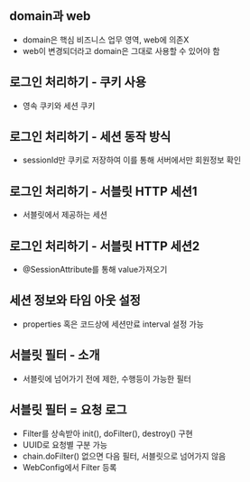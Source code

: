 ## domain과 web
* domain은 핵심 비즈니스 업무 영역, web에 의존X
* web이 변경되더라고 domain은 그대로 사용할 수 있어야 함

## 로그인 처리하기 - 쿠키 사용
* 영속 쿠키와 세션 쿠키

## 로그인 처리하기 - 세션 동작 방식
* sessionId만 쿠키로 저장하여 이를 통해 서버에서만 회원정보 확인

## 로그인 처리하기 - 서블릿 HTTP 세션1
* 서블릿에서 제공하는 세션

## 로그인 처리하기 - 서블릿 HTTP 세션2
* @SessionAttribute를 통해 value가져오기

## 세션 정보와 타임 아웃 설정
* properties 혹은 코드상에 세션만료 interval 설정 가능

## 서블릿 필터 - 소개
* 서블릿에 넘어가기 전에 제한, 수행등이 가능한 필터

## 서블릿 필터 = 요청 로그
* Filter를 상속받아 init(), doFilter(), destroy() 구현
* UUID로 요청별 구분 가능
* chain.doFilter() 없으면 다음 필터, 서블릿으로 넘어가지 않음
* WebConfig에서 Filter 등록
